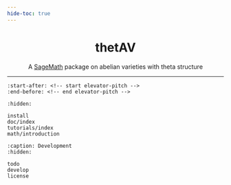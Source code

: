 ```yaml
---
hide-toc: true
---
```

<h1 align="center">thetAV</h1>
<p align="center">
  A <a href="https://www.sagemath.org/">SageMath</a> package on abelian varieties with theta structure
</p>

-----------------

```{include} ../../README.md
:start-after: <!-- start elevator-pitch -->
:end-before: <!-- end elevator-pitch -->
```

```{toctree}
:hidden:

install
doc/index
tutorials/index
math/introduction
```

```{toctree}
:caption: Development
:hidden:

todo
develop
license
```